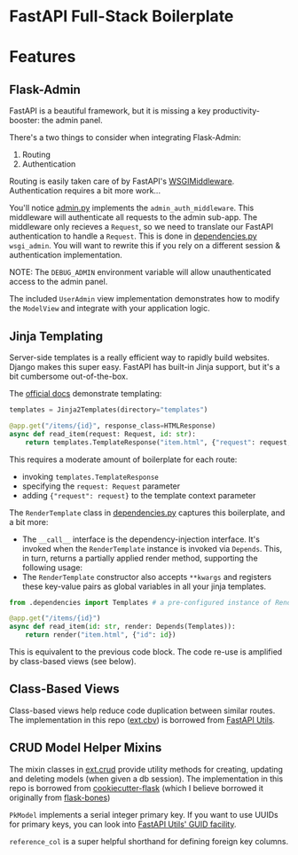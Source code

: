 # FastAPI Full-Stack Boilerplate

# Features

## Flask-Admin 

FastAPI is a beautiful framework, but it is missing a key productivity-booster: the admin panel. 

There's a two things to consider when integrating Flask-Admin:

1. Routing
2. Authentication

Routing is easily taken care of by FastAPI's [WSGIMiddleware](https://fastapi.tiangolo.com/advanced/wsgi/). Authentication requires a bit more work...

You'll notice [admin.py](../app/admin.py) implements the `admin_auth_middleware`. This middleware will authenticate all requests to the admin sub-app. The middleware only recieves a `Request`, so we need to translate our FastAPI authentication to handle a `Request`. This is done in [dependencies.py](../app/dependencies.py) `wsgi_admin`. You will want to rewrite this if you rely on a different session & authentication implementation.

NOTE: The `DEBUG_ADMIN` environment variable will allow unauthenticated access to the admin panel.

The included `UserAdmin` view implementation demonstrates how to modify the `ModelView` and integrate with your application logic.

## Jinja Templating

Server-side templates is a really efficient way to rapidly build websites. Django makes this super easy. FastAPI has built-in Jinja support, but it's a bit cumbersome out-of-the-box.

The [official docs](https://fastapi.tiangolo.com/advanced/templates/#using-jinja2templates) demonstrate templating:

```python
templates = Jinja2Templates(directory="templates")

@app.get("/items/{id}", response_class=HTMLResponse)
async def read_item(request: Request, id: str):
    return templates.TemplateResponse("item.html", {"request": request, "id": id})
```

This requires a moderate amount of boilerplate for each route:

- invoking `templates.TemplateResponse`
- specifying the `request: Request` parameter
- adding `{"request": request}` to the template context parameter

The `RenderTemplate` class in [dependencies.py](../app/dependencies.py) captures this boilerplate, and a bit more:

- The `__call__` interface is the dependency-injection interface. It's invoked when the `RenderTemplate` instance is invoked via `Depends`. This, in turn, returns a partially applied render method, supporting the following usage:
- The `RenderTemplate` constructor also accepts `**kwargs` and registers these key-value pairs as global variables in all your jinja templates. 

```python
from .dependencies import Templates # a pre-configured instance of RenderTemplate

@app.get("/items/{id}")
async def read_item(id: str, render: Depends(Templates)):
    return render("item.html", {"id": id})
```

This is equivalent to the previous code block. The code re-use is amplified by class-based views (see below).


## Class-Based Views

Class-based views help reduce code duplication between similar routes. The implementation in this repo ([ext.cbv](../app/ext/cbv.py)) is borrowed from [FastAPI Utils](https://fastapi-utils.davidmontague.xyz/).

## CRUD Model Helper Mixins

The mixin classes in [ext.crud](../app/ext/crud.py) provide utility methods for creating, updating and deleting models (when given a db session). The implementation in this repo is borrowed from [cookiecutter-flask](https://github.com/cookiecutter-flask/cookiecutter-flask) (which I believe borrowed it originally from [flask-bones](https://github.com/cburmeister/flask-bones))

`PkModel` implements a serial integer primary key. If you want to use UUIDs for primary keys, you can look into [FastAPI Utils' GUID facility](https://fastapi-utils.davidmontague.xyz/user-guide/basics/guid-type/).

`reference_col` is a super helpful shorthand for defining foreign key columns.